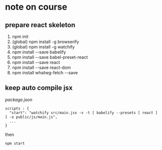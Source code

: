 # note on course
## prepare react skeleton
1.  npm init
2.  (global) npm install -g browserify
3.  (global) npm install -g watchify
4.  npm install --save babelify
5.  npm install --save babel-preset-react
6.  npm install --save react
7.  npm install --save react-dom
8.  npm install whatwg-fetch --save


## keep auto compile jsx
*package.json*
```
scripts : {
  "start": "watchify src/main.jsx -v -t [ babelify --presets [ react ] ] -o public/js/main.js",
  ...
}
```

then

```
npm start
```
